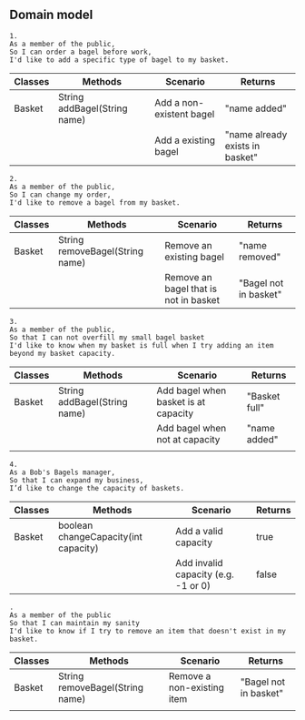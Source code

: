 ## Domain model

```
1.
As a member of the public,
So I can order a bagel before work,
I'd like to add a specific type of bagel to my basket.
```

| Classes | Methods                      | Scenario                 | Returns                         |
|---------|------------------------------|--------------------------|---------------------------------|
| Basket  | String addBagel(String name) | Add a non-existent bagel | "name added"                    |
|         |                              | Add a existing bagel     | "name already exists in basket" |


```
2.
As a member of the public,
So I can change my order,
I'd like to remove a bagel from my basket.
```

| Classes | Methods                         | Scenario                              | Returns               |
|---------|---------------------------------|---------------------------------------|-----------------------|
| Basket  | String removeBagel(String name) | Remove an existing bagel              | "name removed"        |
|         |                                 | Remove an bagel that is not in basket | "Bagel not in basket" |


```
3.
As a member of the public,
So that I can not overfill my small bagel basket
I'd like to know when my basket is full when I try adding an item beyond my basket capacity.
```

| Classes | Methods                      | Scenario                             | Returns       |
|---------|------------------------------|--------------------------------------|---------------|
| Basket  | String addBagel(String name) | Add bagel when basket is at capacity | "Basket full" |
|         |                              | Add bagel when not at capacity       | "name added"  |
|         |                              |                                      |               |


```
4.
As a Bob's Bagels manager,
So that I can expand my business,
I’d like to change the capacity of baskets.
```

| Classes | Methods                              | Scenario                            | Returns |
|---------|--------------------------------------|-------------------------------------|---------|
| Basket  | boolean changeCapacity(int capacity) | Add a valid capacity                | true    |
|         |                                      | Add invalid capacity (e.g. -1 or 0) | false   |


```
.
As a member of the public
So that I can maintain my sanity
I'd like to know if I try to remove an item that doesn't exist in my basket.
```

| Classes | Methods                         | Scenario                   | Returns                 |
|---------|---------------------------------|----------------------------|-------------------------|
| Basket  | String removeBagel(String name) | Remove a non-existing item | "Bagel not in basket"   |
|         |                                 |                            |                         |

